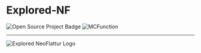 # Explored-NF

![Open Source Project Badge](https://user-images.githubusercontent.com/59739253/221343008-ab4eeef2-b606-422f-8108-bc1b8d3088c9.png)
![MCFunction](https://img.shields.io/badge/mcfunction-black.svg?style=for-the-badge&logo=minecraft&logoColor=white)
___

![Explored NeoFlattur Logo](https://user-images.githubusercontent.com/59739253/219895026-92887542-475f-4fc9-87d6-08887a41bfef.png)
